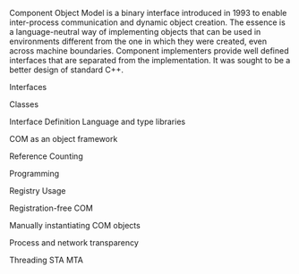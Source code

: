 
Component Object Model is a binary interface introduced in 1993 to enable inter-process communication and dynamic object creation.
The essence is a language-neutral way of implementing objects that can be used in environments different from the one 
in which they were created, even across machine boundaries. Component implementers provide well defined interfaces that
are separated from the implementation. It was sought to be a better design of standard C++.

Interfaces

Classes

Interface Definition Language and type libraries

COM as an object framework

Reference Counting

Programming

Registry Usage

Registration-free COM

Manually instantiating COM objects

Process and network transparency

Threading
STA
MTA



